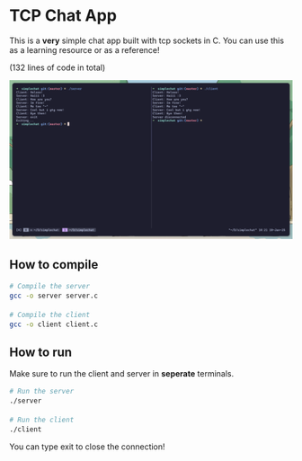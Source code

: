 # TCP Chat App

This is a **very** simple chat app built with tcp sockets in C. You can use this as a learning resource or as a reference!

(132 lines of code in total)

![usage](./screenshot.png)

## How to compile

```sh
# Compile the server
gcc -o server server.c

# Compile the client
gcc -o client client.c
```

## How to run

Make sure to run the client and server in **seperate** terminals.

```sh
# Run the server
./server

# Run the client
./client
```

You can type exit to close the connection!

